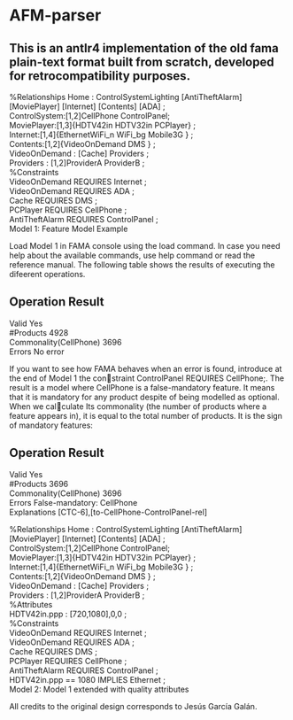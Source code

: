 # AFM-parser
## This is an antlr4 implementation of the old fama plain-text format built from scratch, developed for retrocompatibility purposes.

%Relationships
Home : ControlSystemLighting [AntiTheftAlarm] [MoviePlayer] [Internet] [Contents] [ADA] ;  
ControlSystem:[1,2]CellPhone ControlPanel;  
MoviePlayer:[1,3]{HDTV42in HDTV32in PCPlayer} ;  
Internet:[1,4]{EthernetWiFi_n WiFi_bg Mobile3G } ;  
Contents:[1,2]{VideoOnDemand DMS } ;  
VideoOnDemand : [Cache] Providers ;  
Providers : [1,2]ProviderA ProviderB ;  
%Constraints  
VideoOnDemand REQUIRES Internet ;  
VideoOnDemand REQUIRES ADA ;  
Cache REQUIRES DMS ;  
PCPlayer REQUIRES CellPhone ;  
AntiTheftAlarm REQUIRES ControlPanel ;  
Model 1: Feature Model Example  

Load Model 1 in FAMA console using the load command. In case you need help about the available
commands, use help command or read the reference manual. The following table shows the results of
executing the difeerent operations.

Operation Result
-------------------
Valid Yes  
#Products 4928  
Commonality(CellPhone) 3696  
Errors No error  

If you want to see how FAMA behaves when an error is found, introduce at the end of Model 1 the constraint ControlPanel REQUIRES CellPhone;. The result is a model where CellPhone is a false-mandatory
feature. It means that it is mandatory for any product despite of being modelled as optional. When we calculate Its commonality (the number of products where a feature appears in), it is equal to the total number
of products. It is the sign of mandatory features:

Operation Result
-------------------
Valid Yes  
#Products 3696  
Commonality(CellPhone) 3696  
Errors False-mandatory: CellPhone  
Explanations [CTC-6],[to-CellPhone-ControlPanel-rel]  

%Relationships
Home : ControlSystemLighting [AntiTheftAlarm] [MoviePlayer] [Internet] [Contents] [ADA] ;  
ControlSystem:[1,2]CellPhone ControlPanel;  
MoviePlayer:[1,3]{HDTV42in HDTV32in PCPlayer} ;  
Internet:[1,4]{EthernetWiFi_n WiFi_bg Mobile3G } ;  
Contents:[1,2]{VideoOnDemand DMS } ;  
VideoOnDemand : [Cache] Providers ;  
Providers : [1,2]ProviderA ProviderB ;  
%Attributes  
HDTV42in.ppp : [720,1080],0,0 ;  
%Constraints  
VideoOnDemand REQUIRES Internet ;  
VideoOnDemand REQUIRES ADA ;  
Cache REQUIRES DMS ;  
PCPlayer REQUIRES CellPhone ;  
AntiTheftAlarm REQUIRES ControlPanel ;  
HDTV42in.ppp == 1080 IMPLIES Ethernet ;  
Model 2: Model 1 extended with quality attributes  

All credits to the original design corresponds to Jesús García Galán. 
